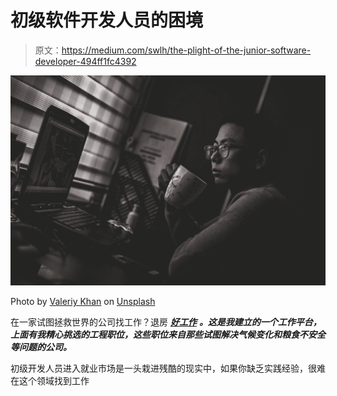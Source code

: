 # 初级软件开发人员的困境

> 原文：<https://medium.com/swlh/the-plight-of-the-junior-software-developer-494ff1fc4392>

![](img/20cb6bc314c2767c97fc81f225076121.png)

Photo by [Valeriy Khan](https://unsplash.com/@valeriydmi?utm_source=medium&utm_medium=referral) on [Unsplash](https://unsplash.com?utm_source=medium&utm_medium=referral)

在一家试图拯救世界的公司找工作？退房 [***好工作***](https://goodjobs.careers) ***。这是我建立的一个工作平台，上面有我精心挑选的工程职位，这些职位来自那些试图解决气候变化和粮食不安全等问题的公司。***

初级开发人员进入就业市场是一头栽进残酷的现实中，如果你缺乏实践经验，很难在这个领域找到工作